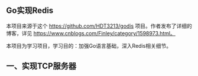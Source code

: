 ## Go实现Redis

本项目来源于这个 https://github.com/HDT3213/godis 项目。作者发布了详细的博客，详见 https://www.cnblogs.com/Finley/category/1598973.html。

本项目为学习项目，学习目的：加强Go语言基础，深入Redis相关细节。

## 一、实现TCP服务器